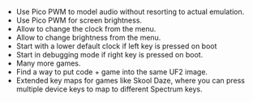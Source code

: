* Use Pico PWM to model audio without resorting to actual emulation.
* Use Pico PWM for screen brightness.
* Allow to change the clock from the menu.
* Allow to change brightness from the menu.
* Start with a lower default clock if left key is pressed on boot
* Start in debugging mode if right key is pressed on boot.
* Many more games.
* Find a way to put code + game into the same UF2 image.
* Extended key maps for games like Skool Daze, where you can press multiple device keys to map to different Spectrum keys.
